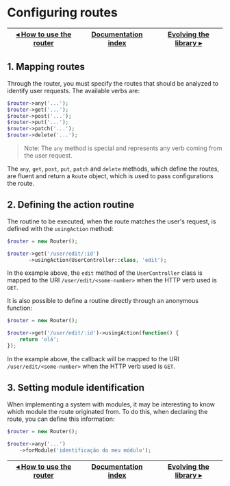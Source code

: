 # Configuring routes

[◂ How to use the router](01-router.md) | [Documentation index](index.md) | [Evolving the library ▸](99-improving-the-library.md)
-- | -- | --

## 1. Mapping routes

Through the router, you must specify the routes that should be analyzed to
identify user requests. The available verbs are:

```php
$router->any('...');
$router->get('...');
$router->post('...');
$router->put('...');
$router->patch('...');
$router->delete('...');
```

> Note: The `any` method is special and represents any verb coming from the user
request.

The `any`, `get`, `post`, `put`, `patch` and `delete` methods, which define the
routes, are fluent and return a `Route` object, which is used to pass configurations
the route.

## 2. Defining the action routine

The routine to be executed, when the route matches the user's request, is
defined with the `usingAction` method:

```php
$router = new Router();

$router->get('/user/edit/:id')
       ->usingAction(UserController::class, 'edit');
```

In the example above, the `edit` method of the `UserController` class is mapped
to the URI `/user/edit/<some-number>` when the HTTP verb used is `GET`.

It is also possible to define a routine directly through an anonymous function:

```php
$router = new Router();

$router->get('/user/edit/:id')->usingAction(function() {
    return 'olá';
});
```

In the example above, the callback will be mapped to the URI `/user/edit/<some-number>`
when the HTTP verb used is `GET`.

## 3. Setting module identification

When implementing a system with modules, it may be interesting to know which
module the route originated from. To do this, when declaring the route, you can
define this information:

```php
$router = new Router();

$router->any('...')
    ->forModule('identificação do meu módulo');
```

[◂ How to use the router](01-router.md) | [Documentation index](index.md) | [Evolving the library ▸](99-improving-the-library.md)
-- | -- | --
